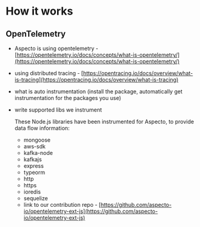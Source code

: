 # How it works

## OpenTelemetry

* Aspecto is using opentelemetry - [https://opentelemetry.io/docs/concepts/what-is-opentelemetry/](https://opentelemetry.io/docs/concepts/what-is-opentelemetry/)
* using distributed tracing - [https://opentracing.io/docs/overview/what-is-tracing](https://opentracing.io/docs/overview/what-is-tracing)
* what is auto instrumentation \(install the package, automatically get instrumentation for the packages you use\)
* write supported libs we instrument

  These Node.js libraries have been instrumented for Aspecto, to provide data flow information:

  * mongoose
  * aws-sdk 
  * kafka-node 
  * kafkajs 
  * express 
  * typeorm 
  * http 
  * https
  * ioredis
  * sequelize
  * link to our contribution repo - [https://github.com/aspecto-io/opentelemetry-ext-js](https://github.com/aspecto-io/opentelemetry-ext-js)

  

